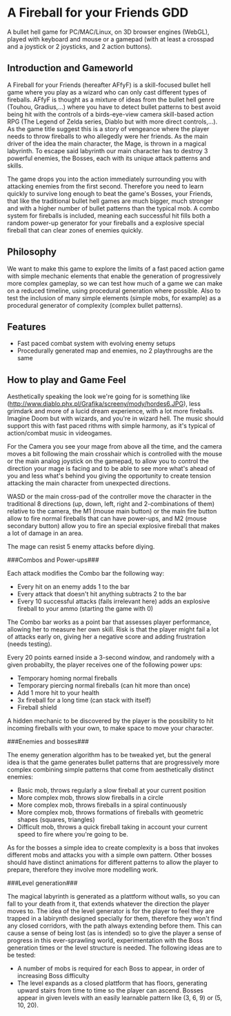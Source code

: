 A Fireball for your Friends GDD
=====

A bullet hell game for PC/MAC/Linux, on 3D browser engines (WebGL), played with keyboard and mouse or a gamepad (with at least a crosspad and a joystick or 2 joysticks, and 2 action buttons).

Introduction and Gameworld
-----

A Fireball for your Friends (hereafter AFfyF) is a skill-focused bullet hell game where you play as a wizard who can only cast different types of fireballs. AFfyF is thought as a mixture of ideas from the bullet hell genre (Touhou, Gradius,...) where you have to detect bullet patterns to best avoid being hit with the controls of a birds-eye-view camera skill-based action RPG (The Legend of Zelda series, Diablo but with more direct controls,...). As the game title suggest this is a story of vengeance where the player needs to throw fireballs to who allegedly were her friends. As the main driver of the idea the main character, the Mage, is thrown in a magical labyrinth. To escape said labyrinth our main character has to destroy 3 powerful enemies, the Bosses, each with its unique attack patterns and skills.
 
The game drops you into the action immediately surrounding you with attacking enemies from the first second. Therefore you need to learn quickly to survive long enough to beat the game's Bosses, your Friends, that like the traditional bullet hell games are much bigger, much stronger and with a higher number of bullet patterns than the typical mob. A combo system for fireballs is included, meaning each successful hit fills both a random power-up generator for your fireballs and a explosive special fireball that can clear zones of enemies quickly.

Philosophy
-----

We want to make this game to explore the limits of a fast paced action game with simple mechanic elements that enable the generation of progressively more complex gameplay, so we can test how much of a game we can make on a reduced timeline, using procedural generation where possible. Also to test the inclusion of many simple elements (simple mobs, for example) as a procedural generator of complexity (complex bullet patterns).

Features
-----

- Fast paced combat system with evolving enemy setups
- Procedurally generated map and enemies, no 2 playthroughs are the same

How to play and Game Feel
-----

Aesthetically speaking the look we're going for is something like (http://www.diablo.phx.pl/Grafika/screeny/mody/hordes6.JPG), less grimdark and more of a lucid dream experience, with a lot more fireballs. Imagine Doom but with wizards, and you're in wizard hell. The music should support this with fast paced rithms with simple harmony, as it's typical of action/combat music in videogames.

For the Camera you see your mage from above all the time, and the camera moves a bit following the main crosshair which is controlled with the mouse or the main analog joystick on the gamepad, to allow you to control the direction your mage is facing and to be able to see more what's ahead of you and less what's behind you giving the opportunity to create tension attacking the main character from unexpected directions. 

WASD or the main cross-pad of the controller move the character in the traditional 8 directions (up, down, left, right and 2-combinations of them) relative to the camera, the M1 (mouse main button) or the main fire button allow to fire normal fireballs that can have power-ups, and M2 (mouse secondary button) allow you to fire an special explosive fireball that makes a lot of damage in an area.

The mage can resist 5 enemy attacks before diying.

###Combos and Power-ups###

Each attack modifies the Combo bar the following way:

- Every hit on an enemy adds 1 to the bar
- Every attack that doesn't hit anything subtracts 2 to the bar
- Every 10 successful attacks (fails irrelevant here) adds an explosive fireball to your ammo (starting the game with 0)

The Combo bar works as a point bar that assesses player performance, allowing her to measure her own skill. Risk is that the player might fail a lot of attacks early on, giving her a negative score and adding frustration (needs testing).

Every 20 points earned inside a 3-second window, and randomely with a given probabilty, the player receives one of the following power ups:

- Temporary homing normal fireballs
- Temporary piercing normal fireballs (can hit more than once)
- Add 1 more hit to your health
- 3x fireball for a long time (can stack with itself)
- Fireball shield

A hidden mechanic to be discovered by the player is the possibility to hit incoming fireballs with your own, to make space to move your character.

###Enemies and bosses###

The enemy generation algorithm has to be tweaked yet, but the general idea is that the game generates bullet patterns that are progressively more complex combining simple patterns that come from aesthetically distinct enemies:

- Basic mob, throws regularly a slow fireball at your current position
- More complex mob, throws slow fireballs in a circle
- More complex mob, throws fireballs in a spiral continuously
- More complex mob, throws formations of fireballs with geometric shapes (squares, triangles)
- Difficult mob, throws a quick fireball taking in account your current speed to fire where you're going to be.

As for the bosses a simple idea to create complexity is a boss that invokes different mobs and attacks you with a simple own pattern. Other bosses should have distinct animations for different patterns to allow the player to prepare, therefore they involve more modelling work.

###Level generation###

The magical labyrinth is generated as a plattform without walls, so you can fall to your death from it, that extends whatever the direction the player moves to. The idea of the level generator is for the player to feel they are trapped in a labirynth designed specially for them, therefore they won't find any closed corridors, with the path always extending before them. This can cause a sense of being lost (as is intended) so to give the player a sense of progress in this ever-sprawling world, experimentation with the Boss generation times or the level structure is needed. The following ideas are to be tested:

- A number of mobs is required for each Boss to appear, in order of increasing Boss difficulty
- The level expands as a closed plattform that has floors, generating upward stairs from time to time so the player can ascend. Bosses appear in given levels with an easily learnable pattern like (3, 6, 9) or (5, 10, 20). 
